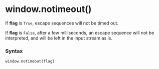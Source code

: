 # window.notimeout()

If **flag** is `True`, escape sequences will not be timed out.

If **flag** is `False`, after a few milliseconds, an escape sequence will not be interpreted, and will be left in the input stream as is.

### Syntax

```python
window.notimeout(flag)
```
